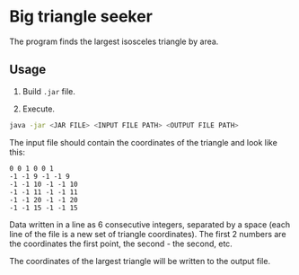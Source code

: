 # Big triangle seeker

The program finds the largest isosceles triangle by area.

## Usage

1. Build `.jar` file.

2. Execute.
```sh
java -jar <JAR FILE> <INPUT FILE PATH> <OUTPUT FILE PATH>
```

The input file should contain the coordinates 
of the triangle and look like this:

```
0 0 1 0 0 1
-1 -1 9 -1 -1 9
-1 -1 10 -1 -1 10
-1 -1 11 -1 -1 11
-1 -1 20 -1 -1 20
-1 -1 15 -1 -1 15
```

Data
written in a line as 6 consecutive integers, separated by a space
(each line of the file is a new set of triangle coordinates). The first 2 numbers are the coordinates
the first point, the second - the second, etc.


The coordinates of the largest triangle will be written to the output file.
